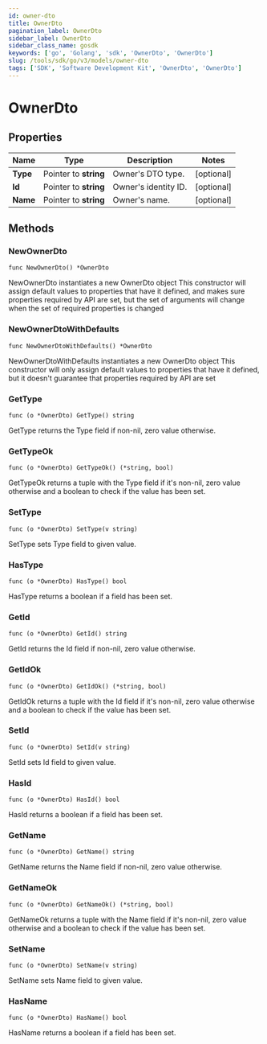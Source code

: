 ```yaml
---
id: owner-dto
title: OwnerDto
pagination_label: OwnerDto
sidebar_label: OwnerDto
sidebar_class_name: gosdk
keywords: ['go', 'Golang', 'sdk', 'OwnerDto', 'OwnerDto'] 
slug: /tools/sdk/go/v3/models/owner-dto
tags: ['SDK', 'Software Development Kit', 'OwnerDto', 'OwnerDto']
---
```


# OwnerDto

## Properties

Name | Type | Description | Notes
------------ | ------------- | ------------- | -------------
**Type** | Pointer to **string** | Owner's DTO type. | [optional] 
**Id** | Pointer to **string** | Owner's identity ID. | [optional] 
**Name** | Pointer to **string** | Owner's name. | [optional] 

## Methods

### NewOwnerDto

`func NewOwnerDto() *OwnerDto`

NewOwnerDto instantiates a new OwnerDto object
This constructor will assign default values to properties that have it defined,
and makes sure properties required by API are set, but the set of arguments
will change when the set of required properties is changed

### NewOwnerDtoWithDefaults

`func NewOwnerDtoWithDefaults() *OwnerDto`

NewOwnerDtoWithDefaults instantiates a new OwnerDto object
This constructor will only assign default values to properties that have it defined,
but it doesn't guarantee that properties required by API are set

### GetType

`func (o *OwnerDto) GetType() string`

GetType returns the Type field if non-nil, zero value otherwise.

### GetTypeOk

`func (o *OwnerDto) GetTypeOk() (*string, bool)`

GetTypeOk returns a tuple with the Type field if it's non-nil, zero value otherwise
and a boolean to check if the value has been set.

### SetType

`func (o *OwnerDto) SetType(v string)`

SetType sets Type field to given value.

### HasType

`func (o *OwnerDto) HasType() bool`

HasType returns a boolean if a field has been set.

### GetId

`func (o *OwnerDto) GetId() string`

GetId returns the Id field if non-nil, zero value otherwise.

### GetIdOk

`func (o *OwnerDto) GetIdOk() (*string, bool)`

GetIdOk returns a tuple with the Id field if it's non-nil, zero value otherwise
and a boolean to check if the value has been set.

### SetId

`func (o *OwnerDto) SetId(v string)`

SetId sets Id field to given value.

### HasId

`func (o *OwnerDto) HasId() bool`

HasId returns a boolean if a field has been set.

### GetName

`func (o *OwnerDto) GetName() string`

GetName returns the Name field if non-nil, zero value otherwise.

### GetNameOk

`func (o *OwnerDto) GetNameOk() (*string, bool)`

GetNameOk returns a tuple with the Name field if it's non-nil, zero value otherwise
and a boolean to check if the value has been set.

### SetName

`func (o *OwnerDto) SetName(v string)`

SetName sets Name field to given value.

### HasName

`func (o *OwnerDto) HasName() bool`

HasName returns a boolean if a field has been set.


